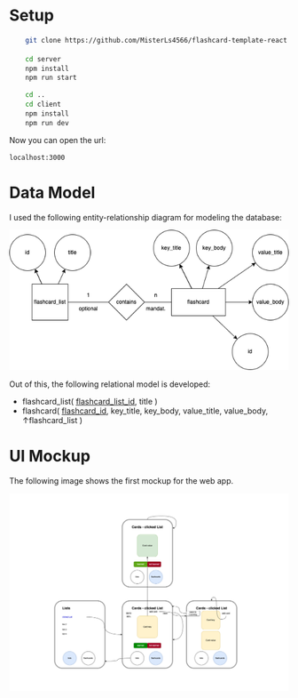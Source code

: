 # Setup
```bash
    git clone https://github.com/MisterLs4566/flashcard-template-react.git

    cd server
    npm install
    npm run start
```

```bash
    cd ..
    cd client
    npm install
    npm run dev
```

Now you can open the url: 
```plaintext 
localhost:3000
```

# Data Model
I used the following entity-relationship diagram for modeling the database:

![image](mockups/flashcard-template-react.drawio.png)

Out of this, the following relational model is developed:
- flashcard_list( <ins>flashcard_list_id</ins>, title )
- flashcard( <ins>flashcard_id</ins>, key_title, key_body, value_title, value_body, ↑flashcard_list )
# UI Mockup
The following image shows the first mockup for the web app.

![image](mockups/UI-mockup-flashcards.drawio.png)